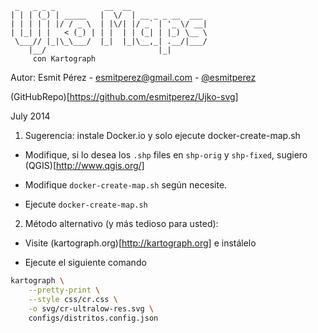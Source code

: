 ```
 _   _ _ _           __  __                 
| | | (_) | _____   |  \/  | __ _ _ __  ___ 
| | | | | |/ / _ \  | |\/| |/ _` | '_ \/ __|
| |_| | |   < (_) | | |  | | (_| | |_) \__ \
 \___// |_|\_\___/  |_|  |_|\__,_| .__/|___/
    |__/                         |_|        
     con Kartograph
```

Autor: Esmit Pérez - esmitperez@gmail.com - [@esmitperez](http://twitter.com/@esmitperez)

(GitHubRepo)[https://github.com/esmitperez/Ujko-svg]

July 2014


1) Sugerencia: instale Docker.io y solo ejecute docker-create-map.sh

- Modifique, si lo desea los ```.shp``` files en ```shp-orig``` y ```shp-fixed```, sugiero 
(QGIS)[http://www.qgis.org/]

- Modifique ```docker-create-map.sh``` según necesite.

- Ejecute ```docker-create-map.sh```


2) Método alternativo (y más tedioso para usted):

- Visite (kartograph.org)[http://kartograph.org] e instálelo

- Ejecute el siguiente comando 

```bash
kartograph \
	--pretty-print \
	--style css/cr.css \
	-o svg/cr-ultralow-res.svg \
	configs/distritos.config.json
```
